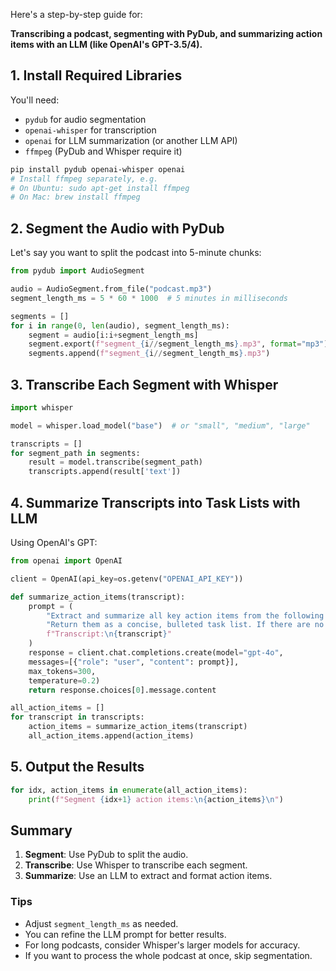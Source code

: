 Here's a step-by-step guide for:

**Transcribing a podcast, segmenting with PyDub, and summarizing action items with an LLM (like OpenAI's GPT-3.5/4).**

## 1. **Install Required Libraries**

You'll need:

- `pydub` for audio segmentation
- `openai-whisper` for transcription
- `openai` for LLM summarization (or another LLM API)
- `ffmpeg` (PyDub and Whisper require it)

```bash
pip install pydub openai-whisper openai
# Install ffmpeg separately, e.g.
# On Ubuntu: sudo apt-get install ffmpeg
# On Mac: brew install ffmpeg
```

## 2. **Segment the Audio with PyDub**

Let's say you want to split the podcast into 5-minute chunks:

```python
from pydub import AudioSegment

audio = AudioSegment.from_file("podcast.mp3")
segment_length_ms = 5 * 60 * 1000  # 5 minutes in milliseconds

segments = []
for i in range(0, len(audio), segment_length_ms):
    segment = audio[i:i+segment_length_ms]
    segment.export(f"segment_{i//segment_length_ms}.mp3", format="mp3")
    segments.append(f"segment_{i//segment_length_ms}.mp3")
```

## 3. **Transcribe Each Segment with Whisper**

```python
import whisper

model = whisper.load_model("base")  # or "small", "medium", "large"

transcripts = []
for segment_path in segments:
    result = model.transcribe(segment_path)
    transcripts.append(result['text'])
```

## 4. **Summarize Transcripts into Task Lists with LLM**

Using OpenAI's GPT:

```python
from openai import OpenAI

client = OpenAI(api_key=os.getenv("OPENAI_API_KEY"))

def summarize_action_items(transcript):
    prompt = (
        "Extract and summarize all key action items from the following transcript. "
        "Return them as a concise, bulleted task list. If there are no action items, say 'No action items.'\n\n"
        f"Transcript:\n{transcript}"
    )
    response = client.chat.completions.create(model="gpt-4o",
    messages=[{"role": "user", "content": prompt}],
    max_tokens=300,
    temperature=0.2)
    return response.choices[0].message.content

all_action_items = []
for transcript in transcripts:
    action_items = summarize_action_items(transcript)
    all_action_items.append(action_items)
```

## 5. **Output the Results**

```python
for idx, action_items in enumerate(all_action_items):
    print(f"Segment {idx+1} action items:\n{action_items}\n")
```

## **Summary**

1. **Segment**: Use PyDub to split the audio.
2. **Transcribe**: Use Whisper to transcribe each segment.
3. **Summarize**: Use an LLM to extract and format action items.

### **Tips**

- Adjust `segment_length_ms` as needed.
- You can refine the LLM prompt for better results.
- For long podcasts, consider Whisper's larger models for accuracy.
- If you want to process the whole podcast at once, skip segmentation.

<br>
